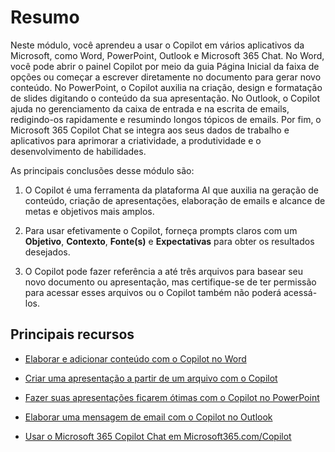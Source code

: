 # Resumo

Neste módulo, você aprendeu a usar o Copilot em vários aplicativos da Microsoft, como Word, PowerPoint, Outlook e Microsoft 365 Chat. No Word, você pode abrir o painel Copilot por meio da guia Página Inicial da faixa de opções ou começar a escrever diretamente no documento para gerar novo conteúdo. No PowerPoint, o Copilot auxilia na criação, design e formatação de slides digitando o conteúdo da sua apresentação. No Outlook, o Copilot ajuda no gerenciamento da caixa de entrada e na escrita de emails, redigindo-os rapidamente e resumindo longos tópicos de emails. Por fim, o Microsoft 365 Copilot Chat se integra aos seus dados de trabalho e aplicativos para aprimorar a criatividade, a produtividade e o desenvolvimento de habilidades.

As principais conclusões desse módulo são:

1. O Copilot é uma ferramenta da plataforma AI que auxilia na geração de conteúdo, criação de apresentações, elaboração de emails e alcance de metas e objetivos mais amplos.

1. Para usar efetivamente o Copilot, forneça prompts claros com um **Objetivo**, **Contexto**, **Fonte(s)** e **Expectativas** para obter os resultados desejados.

1. O Copilot pode fazer referência a até três arquivos para basear seu novo documento ou apresentação, mas certifique-se de ter permissão para acessar esses arquivos ou o Copilot também não poderá acessá-los.

## Principais recursos

- [Elaborar e adicionar conteúdo com o Copilot no Word](https://support.microsoft.com/office/draft-and-add-content-with-copilot-in-word-069c91f0-9e42-4c9a-bbce-fddf5d581541)

- [Criar uma apresentação a partir de um arquivo com o Copilot](https://support.microsoft.com/office/create-a-new-presentation-3222ee03-f5a4-4d27-8642-9c387ab4854d)

- [Fazer suas apresentações ficarem ótimas com o Copilot no PowerPoint](https://support.microsoft.com/office/use-your-organization-s-branding-with-copilot-in-powerpoint-c8bc6df5-37ed-4398-8b90-f78a8fdcf9bb)

- [Elaborar uma mensagem de email com o Copilot no Outlook](https://support.microsoft.com/office/draft-an-email-message-with-copilot-in-outlook-3eb1d053-89b8-491c-8a6e-746015238d9b)

- [Usar o Microsoft 365 Copilot Chat em Microsoft365.com/Copilot](https://support.microsoft.com/topic/use-microsoft-365-chat-at-microsoft365-com-or-in-the-microsoft-365-office-app-4a2538f9-962f-4c7c-a368-f6006bc13d6f)
